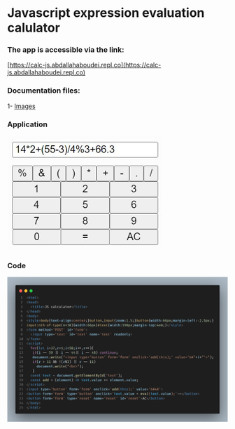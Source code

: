 # Javascript expression evaluation calulator

### **The app is accessible via the link:**
[https://calc-js.abdallahaboudei.repl.co](https://calc-js.abdallahaboudei.repl.co)

### **Documentation files:**
1- [Images](/images/)

### **Application**
![Application Screenshot](/images/311573262_5439160029513814_5011677418161329024_n.jpg?raw=true "Optional Title")

### **Code**
![Code](/images/js-calc.png?raw=true "Optional Title")

